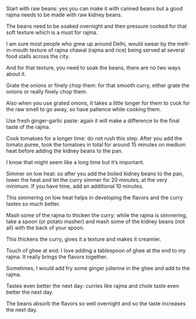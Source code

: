 Start with raw beans: yes you can make it with canned beans but a good rajma needs to be made with raw kidney beans.

The beans need to be soaked overnight and then pressure cooked for that soft texture which is a must for rajma.

I am sure most people who grew up around Delhi, would swear by the melt-in-mouth texture of rajma chawal (rajma and rice) being served at several food stalls across the city.

And for that texture, you need to soak the beans, there are no two ways about it.

Grate the onions or finely chop them: for that smooth curry, either grate the onions or really finely chop them.

Also when you use grated onions, it takes a little longer for them to cook for the raw smell to go away, so have patience while cooking them.

Use fresh ginger-garlic paste: again it will make a difference to the final taste of the rajma.

Cook tomatoes for a longer time: do not rush this step. After you add the tomato puree, took the tomatoes in total for around 15 minutes on medium heat before adding the kidney beans to the pan.

I know that might seem like a long time but it’s important.

Simmer on low heat: so after you add the boiled kidney beans to the pan, lower the heat and let the curry simmer for 20 minutes, at the very minimum. If you have time, add an additional 10 minutes.

This simmering on low heat helps in developing the flavors and the curry tastes so much better.

Mash some of the rajma to thicken the curry: while the rajma is simmering, take a spoon (or potato masher) and mash some of the kidney beans (not all) with the back of your spoon.

This thickens the curry, gives it a texture and makes it creamier.

Touch of ghee at end: I love adding a tablespoon of ghee at the end to my rajma. It really brings the flavors together.

Sometimes, I would add fry some ginger julienne in the ghee and add to the rajma.

Tastes even better the next day: curries like rajma and chole taste even better the next day.

The beans absorb the flavors so well overnight and so the taste increases the next day.